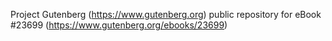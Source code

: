 Project Gutenberg (https://www.gutenberg.org) public repository for eBook #23699 (https://www.gutenberg.org/ebooks/23699)
